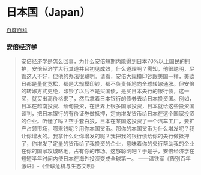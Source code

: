 # 日本国（Japan）

[百度百科](https://baike.baidu.com/item/%E6%97%A5%E6%9C%AC/111617)



### 安倍经济学

>安倍经济学是怎么回事，为什么安倍短期内能得到日本70%以上国民的拥护，安倍经济学大行其道并且初见成效，什么道理啊？需知，他很聪明，尽管这人不好，但他的办法很聪明。请看，安倍大规模印钞跟美国一样，美欧日都是量化宽松，都是大规模印钞，都不负责任地向全球转嫁通胀。但安倍的转嫁方式更绝，印钞了以后不是买国债，是买日本央行的银行债，这一买，就买出高价格来了，然后拿着日本银行的债券去给日本投资国。例如，日本在越南投资、缅甸投资，在世界上很多国家投资，日本就给这些投资国谈判，把日本银行的有价证券做抵押，定向增发货币给日本在这个国家投资的企业。听懂了吗？空手套白狼，日本在某国这投资了一个汽车工厂，要扩产占领市场，哪来钱呢？用你本国货币。那你的本国货币为什么增发呢？我让你增发的。我拿什么让你增发的呢？我把我的银行债给你的央行做抵押了，你增发了定量的货币给了我投资的企业，意味着你的央行帮助我的企业在你的国家攻城略地，占有你的市场。这够聪明吧？于是乎，安倍经济学在短短半年时间内使日本在海外投资变成全球第一。 ——温铁军《告别百年激进》-《全球危机与生态文明》

